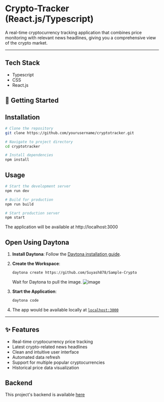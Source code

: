 # Crypto-Tracker (React.js/Typescript)

A real-time cryptocurrency tracking application that combines price monitoring with relevant news headlines, giving you a comprehensive view of the crypto market.

---

## Tech Stack
- Typescript
- CSS
- React.js


## 🚀 Getting Started  

## Installation

```bash
# Clone the repository
git clone https://github.com/yourusername/cryptotracker.git

# Navigate to project directory
cd cryptotracker

# Install dependencies
npm install
```

## Usage

```bash
# Start the development server
npm run dev

# Build for production
npm run build

# Start production server
npm start
```
The application will be available at http://localhost:3000

## Open Using Daytona  

1. **Install Daytona**: Follow the [Daytona installation guide](https://www.daytona.io/docs/installation/installation/).  
2. **Create the Workspace**:  
   ```bash  
   daytona create https://github.com/Suyash878/Sample-Crypto 
   ```
   Wait for Daytona to pull the image.
   ![image](https://github.com/user-attachments/assets/f6a3f07d-1f1e-4fab-838a-70d525e9a8ec)


4. **Start the Application**:  
   ```bash  
   daytona code
   ```  

5. The app would be available locally at [`localhost:3000`](http://localhost:3000)

---

## ✨ Features  

- Real-time cryptocurrency price tracking
- Latest crypto-related news headlines
- Clean and intuitive user interface
- Automated data refresh
- Support for multiple popular cryptocurrencies
- Historical price data visualization

## Backend

This project's backend is available [here](https://github.com/Suyash878/Web_Scraper_For_crypto)
